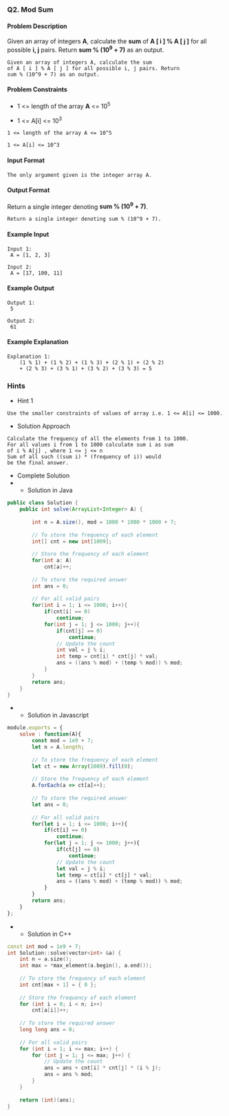 ### Q2. Mod Sum
#### Problem Description

<p>Given an array of integers <strong>A</strong>, calculate 
the <strong>sum</strong> of <strong>A [ i ] % A [ j ]</strong> 
for all possible <strong>i, j</strong> pairs. 
Return <strong>sum % (10<sup>9</sup> + 7)</strong> 
as an output.</p>

```text
Given an array of integers A, calculate the sum 
of A [ i ] % A [ j ] for all possible i, j pairs. Return 
sum % (10^9 + 7) as an output.
```
#### Problem Constraints
* <p>1 &lt;= length of the array <strong>A</strong> &lt;= 10<sup>5</sup></p>
* <p>1 &lt;= A[i] &lt;= 10<sup>3</sup></p>
```text
1 <= length of the array A <= 10^5

1 <= A[i] <= 10^3
```
#### Input Format
```text
The only argument given is the integer array A.
```
#### Output Format

<p>Return a single integer denoting 
<strong>sum % (10<sup>9</sup> + 7)</strong>.</p>

```text
Return a single integer denoting sum % (10^9 + 7).
```
#### Example Input
```text
Input 1:
 A = [1, 2, 3]

Input 2:
 A = [17, 100, 11]
```
#### Example Output
```text
Output 1:
 5

Output 2:
 61
```
#### Example Explanation
```text
Explanation 1:
    (1 % 1) + (1 % 2) + (1 % 3) + (2 % 1) + (2 % 2) 
    + (2 % 3) + (3 % 1) + (3 % 2) + (3 % 3) = 5
```
### Hints
* Hint 1
```text
Use the smaller constraints of values of array i.e. 1 <= A[i] <= 1000.
```
* Solution Approach
```text
Calculate the frequency of all the elements from 1 to 1000.
For all values i from 1 to 1000 calculate sum i as sum 
of i % A[j] , where 1 <= j <= n
Sum of all such ((sum i) * (frequency of i)) would 
be the final answer.
```
* Complete Solution
* * Solution in Java
```java
public class Solution {
    public int solve(ArrayList<Integer> A) {
        
        int n = A.size(), mod = 1000 * 1000 * 1000 + 7;
        
        // To store the frequency of each element
        int[] cnt = new int[1009];
        
        // Store the frequency of each element
        for(int a: A)    
            cnt[a]++;
            
        // To store the required answer
        int ans = 0;
        
        // For all valid pairs
        for(int i = 1; i <= 1000; i++){
            if(cnt[i] == 0)    
                continue;
            for(int j = 1; j <= 1000; j++){
                if(cnt[j] == 0)    
                    continue;
                // Update the count
                int val = j % i;
                int temp = cnt[i] * cnt[j] * val;
                ans = ((ans % mod) + (temp % mod)) % mod;
            }
        }
        return ans;
    }
}
```
* * Solution in Javascript
```javascript
module.exports = { 
	solve : function(A){
	    const mod = 1e9 + 7;
        let n = A.length;
        
        // To store the frequency of each element
        let ct = new Array(1009).fill(0);
        
        // Store the frequency of each element
        A.forEach(a => ct[a]++);
        
        // To store the required answer
        let ans = 0;
        
        // For all valid pairs
        for(let i = 1; i <= 1000; i++){
            if(ct[i] == 0)  
                continue;
            for(let j = 1; j <= 1000; j++){
                if(ct[j] == 0)  
                    continue;
                // Update the count
                let val = j % i;
                let temp = ct[i] * ct[j] * val;
                ans = ((ans % mod) + (temp % mod)) % mod;
            }
        }
        return ans;
	}
};
```
* * Solution in C++
```cpp
const int mod = 1e9 + 7;
int Solution::solve(vector<int> &a) {
    int n = a.size(); 
    int max = *max_element(a.begin(), a.end());
 
    // To store the frequency of each element
    int cnt[max + 1] = { 0 };
 
    // Store the frequency of each element
    for (int i = 0; i < n; i++)
        cnt[a[i]]++;
 
    // To store the required answer
    long long ans = 0;
 
    // For all valid pairs
    for (int i = 1; i <= max; i++) {
        for (int j = 1; j <= max; j++) {
            // Update the count
            ans = ans + cnt[i] * cnt[j] * (i % j);
            ans = ans % mod;
        }
    }
 
    return (int)(ans);
}
```

